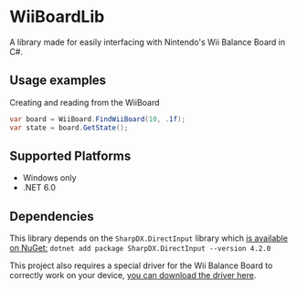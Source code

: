 # WiiBoardLib
 A library made for easily interfacing with Nintendo's Wii Balance Board in C#.

## Usage examples
Creating and reading from the WiiBoard
```C#
var board = WiiBoard.FindWiiBoard(10, .1f);
var state = board.GetState();
```

## Supported Platforms
* Windows only
* .NET 6.0

## Dependencies
This library depends on the ``SharpDX.DirectInput`` library which [is available on NuGet:](https://www.nuget.org/packages/SharpDX.DirectInput)
``dotnet add package SharpDX.DirectInput --version 4.2.0``

This project also requires a special driver for the Wii Balance Board to correctly work on your device, [you can download the driver here](https://www.julianloehr.de/educational-work/hid-wiimote/). 